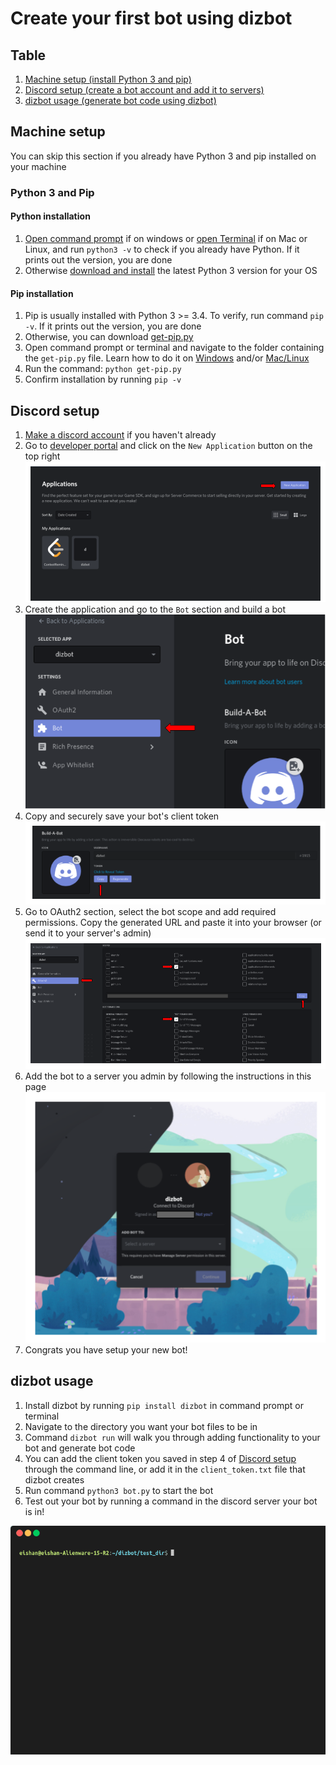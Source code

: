 # Create your first bot using dizbot

## Table
1. [Machine setup (install Python 3 and pip)](#machine-setup)
2. [Discord setup (create a bot account and add it to servers)](#discord-setup)
3. [dizbot usage (generate bot code using dizbot)](#dizbot-usage)

## Machine setup

You can skip this section if you already have Python 3 and pip installed on your machine

### Python 3 and Pip


#### Python installation
1. [Open command prompt](https://www.isunshare.com/windows-10/4-ways-to-open-command-prompt-in-windows-10.html) if on windows or [open Terminal](https://support.apple.com/en-ca/guide/terminal/apd5265185d-f365-44cb-8b09-71a064a42125/mac) if on Mac or Linux, and run `python3 -v` to check if you already have Python. If it prints out the version, you are done
2. Otherwise [download and install](https://www.python.org/downloads/) the latest Python 3 version for your OS

#### Pip installation
1. Pip is usually installed with Python 3 >= 3.4. To verify, run command `pip -v`. If it prints out the version, you are done
2. Otherwise, you can download [get-pip.py](https://bootstrap.pypa.io/get-pip.py)
2. Open command prompt or terminal and navigate to the folder containing the `get-pip.py` file. Learn how to do it on [Windows](https://www.youtube.com/watch?v=sjaCgavMO18) and/or [Mac/Linux](https://www.youtube.com/watch?v=j6vKLJxAKfw)
3. Run the command: `python get-pip.py`
4. Confirm installation by running `pip -v`

## Discord setup

1. [Make a discord account](https://discord.onl/2019/01/24/how-to-create-a-discord-account/) if you haven't already
2. Go to [developer portal](https://discord.com/developers/applications) and click on the `New Application` button on the top right
![Developer portal](demo/developer_portal.png)
3. Create the application and go to the `Bot` section and build a bot
![Bot page](demo/bot_section.png)
4. Copy and securely save your bot's client token
![Client token](demo/client_token.png)
5. Go to OAuth2 section, select the bot scope and add required permissions. Copy the generated URL and paste it into your browser (or send it to your server's admin)
![OAuth2](demo/oauth_bot.png)
6. Add the bot to a server you admin by following the instructions in this page
![Add bot page](demo/add_bot_page.png)
7. Congrats you have setup your new bot!


## dizbot usage

1. Install dizbot by running `pip install dizbot` in command prompt or terminal
2. Navigate to the directory you want your bot files to be in
2. Command `dizbot run` will walk you through adding functionality to your bot and generate bot code
3. You can add the client token you saved in step 4 of [Discord setup](#discord-setup) through the command line, or add it in the `client_token.txt` file that dizbot creates
4. Run command `python3 bot.py` to start the bot
5. Test out your bot by running a command in the discord server your bot is in!

![demo gif](demo/demo.gif)